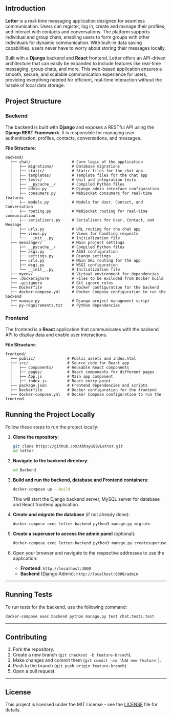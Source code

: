 ## Introduction

**Letter** is a real-time messaging application designed for seamless communication. Users can register, log in, create and manage their profiles, and interact with contacts and conversations. The platform supports individual and group chats, enabling users to form groups with other individuals for dynamic communication. With built-in data saving capabilities, users never have to worry about storing their messages locally.

Built with a **Django** backend and **React** frontend, Letter offers an API-driven architecture that can easily be expanded to include features like real-time messaging, group chats, and more. This web-based application ensures a smooth, secure, and scalable communication experience for users, providing everything needed for efficient, real-time interaction without the hassle of local data storage.

<!-- ![App Screenshot 1](./images/screenshot1.png)
![App Screenshot 2](./images/screenshot2.png) -->

## Project Structure

### Backend

The backend is built with **Django** and exposes a RESTful API using the **Django REST Framework**. It is responsible for managing user authentication, profiles, contacts, conversations, and messages.

**File Structure**:
```
Backend/
  ├── chat/                  # Core logic of the application
  │   ├── migrations/        # Database migrations
  │   ├── static/            # Static files for the chat app
  │   ├── templates/         # Template files for the chat app
  │   ├── tests/             # Unit and integration tests
  │   ├── __pycache__/       # Compiled Python files
  │   ├── admin.py           # Django admin interface configuration
  │   ├── consumers.py       # WebSocket consumers for real-time features
  │   ├── models.py          # Models for User, Contact, and Conversation
  │   ├── routing.py         # WebSocket routing for real-time communication
  │   ├── serializers.py     # Serializers for User, Contact, and Message
  │   ├── urls.py            # URL routing for the chat app
  │   ├── views.py           # Views for handling requests
  │   └── __init__.py        # Initialization file
  ├── messanger/             # Main project settings
  │   ├── __pycache__/       # Compiled Python files
  │   ├── asgi.py            # ASGI configuration
  │   ├── settings.py        # Django settings
  │   ├── urls.py            # Main URL routing for the app
  │   ├── wsgi.py            # WSGI configuration
  │   └── __init__.py        # Initialization file
  ├── myenv/                 # Virtual environment for dependencies
  ├── .dockerignore          # Files to be excluded from Docker build
  ├── .gitignore             # Git ignore rules
  ├── Dockerfile             # Docker configuration for the backend
  ├── docker-compose.yml     # Docker Compose configuration to run the backend
  ├── manage.py              # Django project management script
  ├── py-requirements.txt    # Python dependencies
```

### Frontend

The frontend is a **React** application that communicates with the backend API to display data and enable user interactions.

**File Structure**:
```
frontend/
  ├── public/              # Public assets and index.html
  ├── src/                 # Source code for React app
  │   ├── components/      # Reusable React components
  │   ├── pages/           # React components for different pages
  │   ├── App.js           # Main app component
  │   ├── index.js         # React entry point
  ├── package.json         # Frontend dependencies and scripts
  ├── Dockerfile           # Docker configuration for the frontend
  ├── docker-compose.yml   # Docker Compose configuration to run the frontend
```

## Running the Project Locally

Follow these steps to run the project locally:

1. **Clone the repository**:
   ```bash
   git clone https://github.com/Abhay189/Letter.git
   cd letter
   ```

2. **Navigate to the backend directory**:
   ```bash
   cd Backend
   ```

3. **Build and run the backend, database and Frontend containers**:
   ```bash
   docker-compose up --build
   ```

   This will start the Django backend server, MySQL server for database and React frontend application. 

5. **Create and migrate the database** (if not already done):
   ```bash
   docker-compose exec letter-backend python3 manage.py migrate
   ```

6. **Create a superuser to access the admin panel** (optional):
   ```bash
   docker-compose exec letter-backend python3 manage.py createsuperuser
   ```

7. Open your browser and navigate to the respective addresses to use the application:
   - **Frontend**: `http://localhost:3000`
   - **Backend** (Django Admin): `http://localhost:8000/admin`

---

## Running Tests

To run tests for the backend, use the following command:

```bash
docker-compose exec backend python manage.py test chat.tests.test
```

---

## Contributing

1. Fork the repository.
2. Create a new branch (`git checkout -b feature-branch`).
3. Make changes and commit them (`git commit -am 'Add new feature'`).
4. Push to the branch (`git push origin feature-branch`).
5. Open a pull request.

---

## License

This project is licensed under the MIT License - see the [LICENSE](LICENSE) file for details.

